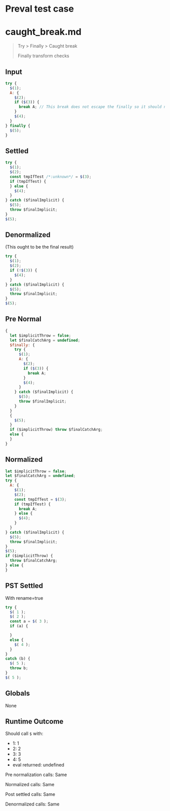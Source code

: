 # Preval test case

# caught_break.md

> Try > Finally > Caught break
>
> Finally transform checks

## Input

`````js filename=intro
try {
  $(1);
  A: {
    $(2);
    if ($(3)) {
      break A; // This break does not escape the finally so it should not be trapped by it
    }
    $(4);
  }
} finally {
  $(5);
}
`````

## Settled


`````js filename=intro
try {
  $(1);
  $(2);
  const tmpIfTest /*:unknown*/ = $(3);
  if (tmpIfTest) {
  } else {
    $(4);
  }
} catch ($finalImplicit) {
  $(5);
  throw $finalImplicit;
}
$(5);
`````

## Denormalized
(This ought to be the final result)

`````js filename=intro
try {
  $(1);
  $(2);
  if (!$(3)) {
    $(4);
  }
} catch ($finalImplicit) {
  $(5);
  throw $finalImplicit;
}
$(5);
`````

## Pre Normal


`````js filename=intro
{
  let $implicitThrow = false;
  let $finalCatchArg = undefined;
  $finally: {
    try {
      $(1);
      A: {
        $(2);
        if ($(3)) {
          break A;
        }
        $(4);
      }
    } catch ($finalImplicit) {
      $(5);
      throw $finalImplicit;
    }
  }
  {
    $(5);
  }
  if ($implicitThrow) throw $finalCatchArg;
  else {
  }
}
`````

## Normalized


`````js filename=intro
let $implicitThrow = false;
let $finalCatchArg = undefined;
try {
  A: {
    $(1);
    $(2);
    const tmpIfTest = $(3);
    if (tmpIfTest) {
      break A;
    } else {
      $(4);
    }
  }
} catch ($finalImplicit) {
  $(5);
  throw $finalImplicit;
}
$(5);
if ($implicitThrow) {
  throw $finalCatchArg;
} else {
}
`````

## PST Settled
With rename=true

`````js filename=intro
try {
  $( 1 );
  $( 2 );
  const a = $( 3 );
  if (a) {

  }
  else {
    $( 4 );
  }
}
catch (b) {
  $( 5 );
  throw b;
}
$( 5 );
`````

## Globals

None

## Runtime Outcome

Should call `$` with:
 - 1: 1
 - 2: 2
 - 3: 3
 - 4: 5
 - eval returned: undefined

Pre normalization calls: Same

Normalized calls: Same

Post settled calls: Same

Denormalized calls: Same
